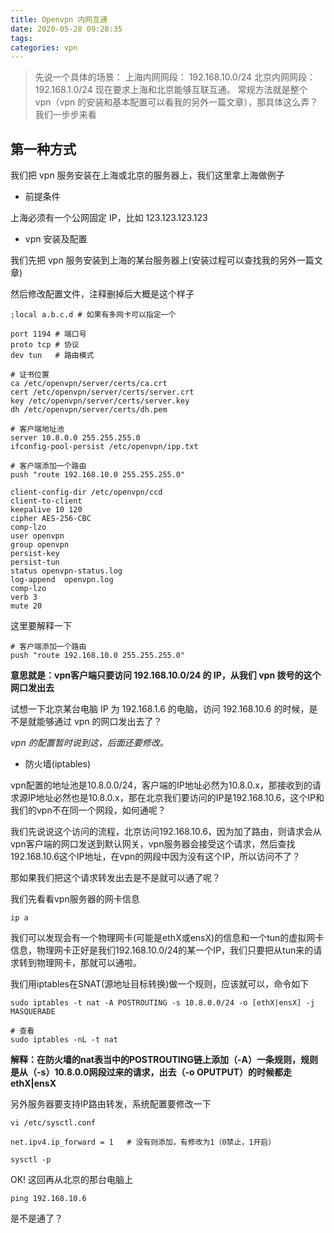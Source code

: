 ```yaml
---
title: Openvpn 内网互通
date: 2020-05-28 09:28:35
tags:
categories: vpn
---
```


> 先说一个具体的场景：
> 上海内网网段： 192.168.10.0/24
> 北京内网网段： 192.168.1.0/24
> 现在要求上海和北京能够互联互通。
> 常规方法就是整个 vpn（vpn 的安装和基本配置可以看我的另外一篇文章），那具体这么弄？
> 我们一步步来看

## 第一种方式

我们把 vpn 服务安装在上海或北京的服务器上，我们这里拿上海做例子

- 前提条件

上海必须有一个公网固定 IP，比如 123.123.123.123

- vpn 安装及配置

我们先把 vpn 服务安装到上海的某台服务器上(安装过程可以查找我的另外一篇文章)

然后修改配置文件，注释删掉后大概是这个样子

```
;local a.b.c.d # 如果有多网卡可以指定一个

port 1194 # 端口号
proto tcp # 协议
dev tun   # 路由模式

# 证书位置
ca /etc/openvpn/server/certs/ca.crt
cert /etc/openvpn/server/certs/server.crt
key /etc/openvpn/server/certs/server.key
dh /etc/openvpn/server/certs/dh.pem

# 客户端地址池
server 10.8.0.0 255.255.255.0
ifconfig-pool-persist /etc/openvpn/ipp.txt

# 客户端添加一个路由
push "route 192.168.10.0 255.255.255.0"

client-config-dir /etc/openvpn/ccd
client-to-client
keepalive 10 120
cipher AES-256-CBC
comp-lzo
user openvpn
group openvpn
persist-key
persist-tun
status openvpn-status.log
log-append  openvpn.log
comp-lzo
verb 3
mute 20
```

这里要解释一下

```
# 客户端添加一个路由
push "route 192.168.10.0 255.255.255.0"
```

**意思就是：vpn客户端只要访问 192.168.10.0/24 的 IP，从我们 vpn 拨号的这个网口发出去**

试想一下北京某台电脑 IP 为 192.168.1.6 的电脑，访问 192.168.10.6 的时候，是不是就能够通过 vpn 的网口发出去了？

_vpn 的配置暂时说到这，后面还要修改。_

- 防火墙(iptables)

vpn配置的地址池是10.8.0.0/24，客户端的IP地址必然为10.8.0.x，那接收到的请求源IP地址必然也是10.8.0.x，那在北京我们要访问的IP是192.168.10.6，这个IP和我们的vpn不在同一个网段，如何通呢？

我们先说说这个访问的流程，北京访问192.168.10.6，因为加了路由，则请求会从vpn客户端的网口发送到默认网关，vpn服务器会接受这个请求，然后查找192.168.10.6这个IP地址，在vpn的网段中因为没有这个IP，所以访问不了？

那如果我们把这个请求转发出去是不是就可以通了呢？

我们先看看vpn服务器的网卡信息

```Shell
ip a
```

我们可以发现会有一个物理网卡(可能是ethX或ensX)的信息和一个tun的虚拟网卡信息，物理网卡正好是我们192.168.10.0/24的某一个IP，我们只要把从tun来的请求转到物理网卡，那就可以通啦。

我们用iptables在SNAT(源地址目标转换)做一个规则，应该就可以，命令如下

```Shell
sudo iptables -t nat -A POSTROUTING -s 10.8.0.0/24 -o [ethX|ensX] -j MASQUERADE

# 查看
sudo iptables -nL -t nat 
```
**解释：在防火墙的nat表当中的POSTROUTING链上添加（-A）一条规则，规则是从（-s）10.8.0.0网段过来的请求，出去（-o OPUTPUT）的时候都走ethX|ensX**

另外服务器要支持IP路由转发，系统配置要修改一下

```Shell
vi /etc/sysctl.conf

net.ipv4.ip_forward = 1   # 没有则添加，有修改为1（0禁止，1开启）

sysctl -p
```

OK! 这回再从北京的那台电脑上
```
ping 192.168.10.6
```
是不是通了？